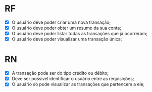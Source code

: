 # RF
- [x] O usuário deve poder criar uma nova transação;
- [X] O usuário deve poder obter um resumo da sua conta;
- [X] O usuário deve poder listar todas as transações que já ocorreram;
- [X] O usuário deve poder visualizar uma transação única;

# RN
- [X] A transação pode ser do tipo crédito ou débito;
- [X] Deve ser possivel identificar o usuário entre as requisições;
- [X] O usuário só pode visualizar as transações que pertencem a ele;